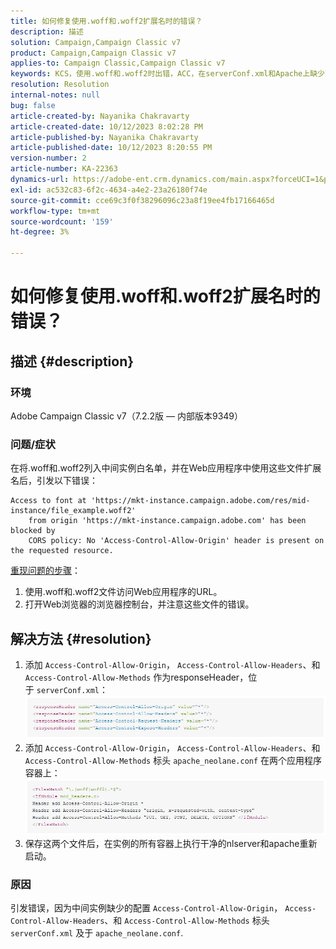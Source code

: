 ```yaml
---
title: 如何修复使用.woff和.woff2扩展名时的错误？
description: 描述
solution: Campaign,Campaign Classic v7
product: Campaign,Campaign Classic v7
applies-to: Campaign Classic,Campaign Classic v7
keywords: KCS，使用.woff和.woff2时出错，ACC，在serverConf.xml和Apache上缺少配置
resolution: Resolution
internal-notes: null
bug: false
article-created-by: Nayanika Chakravarty
article-created-date: 10/12/2023 8:02:28 PM
article-published-by: Nayanika Chakravarty
article-published-date: 10/12/2023 8:20:55 PM
version-number: 2
article-number: KA-22363
dynamics-url: https://adobe-ent.crm.dynamics.com/main.aspx?forceUCI=1&pagetype=entityrecord&etn=knowledgearticle&id=03313b44-3a69-ee11-9ae7-6045bd0065b6
exl-id: ac532c83-6f2c-4634-a4e2-23a26180f74e
source-git-commit: cce69c3f0f38296096c23a8f19ee4fb17166465d
workflow-type: tm+mt
source-wordcount: '159'
ht-degree: 3%

---
```


# 如何修复使用.woff和.woff2扩展名时的错误？

## 描述 {#description}


### 环境

Adobe Campaign Classic v7（7.2.2版 — 内部版本9349）

### 问题/症状

在将.woff和.woff2列入中间实例白名单，并在Web应用程序中使用这些文件扩展名后，引发以下错误：


```
Access to font at 'https://mkt-instance.campaign.adobe.com/res/mid-instance/file_example.woff2'
    from origin 'https://mkt-instance.campaign.adobe.com' has been blocked by 
    CORS policy: No 'Access-Control-Allow-Origin' header is present on the requested resource.
```


<u>重现问题的步骤</u>：

1. 使用.woff和.woff2文件访问Web应用程序的URL。
2. 打开Web浏览器的浏览器控制台，并注意这些文件的错误。



## 解决方法 {#resolution}


1. 添加 `Access-Control-Allow-Origin`， `Access-Control-Allow-Headers`、和 `Access-Control-Allow-Methods` 作为responseHeader，位于 `serverConf.xml`：    ![](assets/02ae0a1c-2515-ee11-8f6e-6045bd0067ea.png)
2. 添加 `Access-Control-Allow-Origin`， `Access-Control-Allow-Headers`、和 `Access-Control-Allow-Methods` 标头 `apache_neolane.conf` 在两个应用程序容器上：    ![](assets/f7215128-2515-ee11-8f6e-6045bd0067ea.png)
3. 保存这两个文件后，在实例的所有容器上执行干净的nlserver和apache重新启动。


### 原因

引发错误，因为中间实例缺少的配置 `Access-Control-Allow-Origin`， `Access-Control-Allow-Headers`、和 `Access-Control-Allow-Methods` 标头 `serverConf.xml` 及于 `apache_neolane.conf`.
